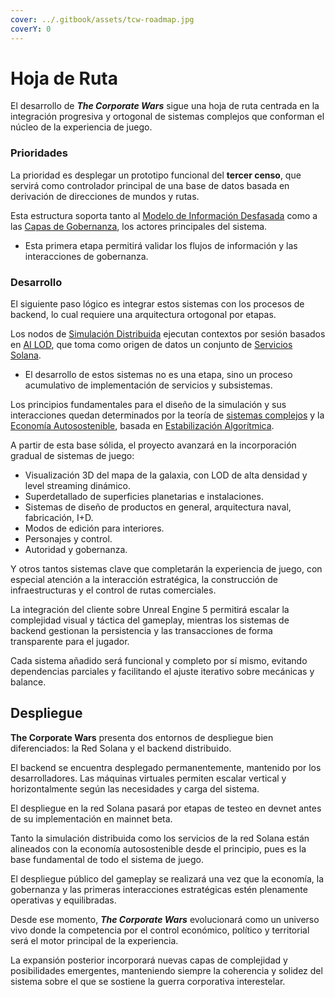 ```yaml
---
cover: ../.gitbook/assets/tcw-roadmap.jpg
coverY: 0
---
```


# Hoja de Ruta

El desarrollo de _**The Corporate Wars**_ sigue una hoja de ruta centrada en la integración progresiva y ortogonal de sistemas complejos que conforman el núcleo de la experiencia de juego.

### Prioridades

La prioridad es desplegar un prototipo funcional del **tercer censo**, que servirá como controlador principal de una base de datos basada en derivación de direcciones de mundos y rutas.

Esta estructura soporta tanto al [Modelo de Información Desfasada](../technologies/solana-network/outdated-information-model.md) como a las [Capas de Gobernanza](../technologies/solana-network/multilayer-governance.md), los actores principales del sistema.

- Esta primera etapa permitirá validar los flujos de información y las interacciones de gobernanza.

### Desarrollo

El siguiente paso lógico es integrar estos sistemas con los procesos de backend, lo cual requiere una arquitectura ortogonal por etapas.

Los nodos de [Simulación Distribuida](../technologies/backend-server/distributed-simulation.md) ejecutan contextos por sesión basados en [AI LOD](../technologies/backend-server/ai-lod.md), que toma como origen de datos un conjunto de [Servicios Solana](../technologies/backend-server/solana-rpc.md).

- El desarrollo de estos sistemas no es una etapa, sino un proceso acumulativo de implementación de servicios y subsistemas.

Los principios fundamentales para el diseño de la simulación y sus interacciones quedan determinados por la teoría de [sistemas complejos](https://es.wikipedia.org/wiki/Sistema_complejo) y la [Economía Autosostenible](technologies/solana-network/sustainable-economy/README.md), basada en [Estabilización Algorítmica](technologies/solana-network/sustainable-economy/hayek-money.md).

A partir de esta base sólida, el proyecto avanzará en la incorporación gradual de sistemas de juego:

- Visualización 3D del mapa de la galaxia, con LOD de alta densidad y level streaming dinámico.
- Superdetallado de superficies planetarias e instalaciones.
- Sistemas de diseño de productos en general, arquitectura naval, fabricación, I+D.
- Modos de edición para interiores.
- Personajes y control.
- Autoridad y gobernanza.

Y otros tantos sistemas clave que completarán la experiencia de juego, con especial atención a la interacción estratégica, la construcción de infraestructuras y el control de rutas comerciales.

La integración del cliente sobre Unreal Engine 5 permitirá escalar la complejidad visual y táctica del gameplay, mientras los sistemas de backend gestionan la persistencia y las transacciones de forma transparente para el jugador.

Cada sistema añadido será funcional y completo por sí mismo, evitando dependencias parciales y facilitando el ajuste iterativo sobre mecánicas y balance.

## Despliegue

**The Corporate Wars** presenta dos entornos de despliegue bien diferenciados: la Red Solana y el backend distribuido.

El backend se encuentra desplegado permanentemente, mantenido por los desarrolladores. Las máquinas virtuales permiten escalar vertical y horizontalmente según las necesidades y carga del sistema.

El despliegue en la red Solana pasará por etapas de testeo en devnet antes de su implementación en mainnet beta.

Tanto la simulación distribuida como los servicios de la red Solana están alineados con la economía autosostenible desde el principio, pues es la base fundamental de todo el sistema de juego.

El despliegue público del gameplay se realizará una vez que la economía, la gobernanza y las primeras interacciones estratégicas estén plenamente operativas y equilibradas.

Desde ese momento, _**The Corporate Wars**_ evolucionará como un universo vivo donde la competencia por el control económico, político y territorial será el motor principal de la experiencia.

La expansión posterior incorporará nuevas capas de complejidad y posibilidades emergentes, manteniendo siempre la coherencia y solidez del sistema sobre el que se sostiene la guerra corporativa interestelar.
